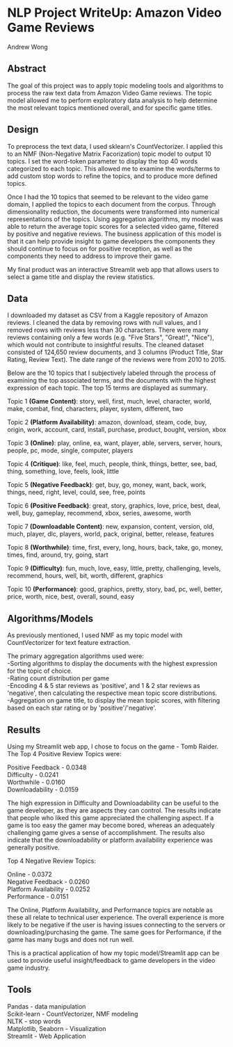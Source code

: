 # NLP Project WriteUp: Amazon Video Game Reviews

Andrew Wong

## Abstract

The goal of this project was to apply topic modeling tools and algorithms to process the raw text data from Amazon Video Game reviews. The topic model allowed me to perform exploratory data analysis to help determine the most relevant topics mentioned overall, and for specific game titles.

## Design

To preprocess the text data, I used sklearn's CountVectorizer. I applied this to an NMF (Non-Negative Matrix Facorization) topic model to output 10 topics. I set the word-token parameter to display the top 40 words categorized to each topic. This allowed me to examine the words/terms to add custom stop words to refine the topics, and to produce more defined topics.

Once I had the 10 topics that seemed to be relevant to the video game domain, I applied the topics to each document from the corpus. Through dimensionality reduction, the documents were transformed into numerical representations of the topics. Using aggregation algorithms, my model was able to return the average topic scores for a selected video game, filtered by positive and negative reviews. The business application of this model is that it can help provide insight to game developers the components they should continue to focus on for positive reception, as well as the components they need to address to improve their game.

My final product was an interactive Streamlit web app that allows users to select a game title and display the review statistics.

## Data

I downloaded my dataset as CSV from a Kaggle repository of Amazon reviews. I cleaned the data by removing rows with null values, and I removed rows with reviews less than 30 characters. There were many reviews containing only a few words (e.g. "Five Stars", "Great!", "Nice"), which would not contribute to insightful results. The cleaned dataset consisted of 124,650 review documents, and 3 columns (Product Title, Star Rating, Review Text). The date range of the reviews were from 2010 to 2015.

Below are the 10 topics that I subjectively labeled through the process of examining the top associated terms, and the documents with the highest expression of each topic. The top 15 terms are displayed as summary.

Topic  1 <b>(Game Content)</b>: story, well, first, much, level, character, world, make, combat, find, characters, player, system, different, two

Topic  2 <b>(Platform Availability)</b>: amazon, download, steam, code, buy, origin, work, account, card, install, purchase, product, bought, version, xbox

Topic  3 <b>(Online)</b>: play, online, ea, want, player, able, servers, server, hours, people, pc, mode, single, computer, players

Topic  4 <b>(Critique)</b>: like, feel, much, people, think, things, better, see, bad, thing, something, love, feels, look, little

Topic  5 <b>(Negative Feedback)</b>: get, buy, go, money, want, back, work, things, need, right, level, could, see, free, points

Topic  6 <b>(Positive Feedback)</b>: great, story, graphics, love, price, best, deal, well, buy, gameplay, recommend, xbox, series, awesome, worth

Topic  7 <b>(Downloadable Content)</b>: new, expansion, content, version, old, much, player, dlc, players, world, pack, original, better, release, features

Topic  8 <b>(Worthwhile)</b>: time, first, every, long, hours, back, take, go, money, times, find, around, try, going, start

Topic  9 <b>(Difficulty)</b>: fun, much, love, easy, little, pretty, challenging, levels, recommend, hours, well, bit, worth, different, graphics

Topic  10 <b>(Performance)</b>: good, graphics, pretty, story, bad, pc, well, better, price, worth, nice, best, overall, sound, easy

## Algorithms/Models

As previously mentioned, I used NMF as my topic model with CountVectorizer for text feature extraction.

The primary aggregation algorithms used were: <br>
-Sorting algorithms to display the documents with the highest expression for the topic of choice. <br>
-Rating count distribution per game <br>
-Encoding 4 & 5 star reviews as 'positive', and 1 & 2 star reviews as 'negative', then calculating the respective mean topic score distributions. <br>
-Aggregation on game title, to display the mean topic scores, with filtering based on each star rating or by 'positive'/'negative'. <br>

## Results

Using my Streamlit web app, I chose to focus on the game - Tomb Raider. The Top 4 Positive Review Topics were: <br>

Positive Feedback - 0.0348 <br>
Difficulty - 0.0241<br>
Worthwhile - 0.0160 <br>
Downloadability - 0.0159<br>

The high expression in Difficulty and Downloadability can be useful to the game developer, as they are aspects they can control. The results indicate that people who liked this game appreciated the challenging aspect. If a game is too easy the gamer may become bored, whereas an adequately challenging game gives a sense of accomplishment. The results also indicate that the downloadability or platform availability experience was generally positive. <br>

Top 4 Negative Review Topics: <br>

Online - 0.0372<br>
Negative Feedback - 0.0260<br>
Platform Availability - 0.0252<br>
Performance - 0.0151<br>

The Online, Platform Availability, and Performance topics are notable as these all relate to technical user experience. The overall experience is more likely to be negative if the user is having issues connecting to the servers or downloading/purchasing the game. The same goes for Performance, if the game has many bugs and does not run well.

This is a practical application of how my topic model/Streamlit app can be used to provide useful insight/feedback to game developers in the video game industry. 

## Tools

Pandas - data manipulation <br>
Scikit-learn - CountVectorizer, NMF modeling<br>
NLTK - stop words<br>
Matplotlib, Seaborn - Visualization<br>
Streamlit - Web Application
